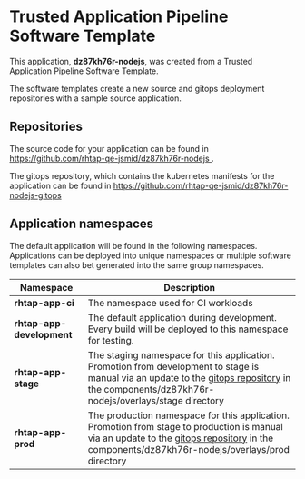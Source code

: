 # Trusted Application Pipeline Software Template

This application, **dz87kh76r-nodejs**, was created from a Trusted Application Pipeline Software Template.

The software templates create a new source and gitops deployment repositories with a sample source application. 

## Repositories

The source code for your application can be found in [https://github.com/rhtap-qe-jsmid/dz87kh76r-nodejs ](https://github.com/rhtap-qe-jsmid/dz87kh76r-nodejs ).
 
The gitops repository, which contains the kubernetes manifests for the application can be found in 
[https://github.com/rhtap-qe-jsmid/dz87kh76r-nodejs-gitops ](https://github.com/rhtap-qe-jsmid/dz87kh76r-nodejs-gitops ) 

## Application namespaces 

The default application will be found in the following namespaces. Applications can be deployed into unique namespaces or multiple software templates can also bet generated into the same group namespaces.  

|  Namespace   |  Description   |  
| -------- | -------- |
| **rhtap-app-ci** | The namespace used for CI workloads |
| **rhtap-app-development** | The default application during development. Every build will be deployed to this namespace for testing. |
| **rhtap-app-stage** | The staging namespace for this application. Promotion from development to stage is manual via an update to the [gitops repository](https://github.com/rhtap-qe-jsmid/dz87kh76r-nodejs-gitops ) in the components/dz87kh76r-nodejs/overlays/stage directory |
| **rhtap-app-prod** | The production namespace for this application. Promotion from stage to production is manual via an update to the [gitops repository](https://github.com/rhtap-qe-jsmid/dz87kh76r-nodejs-gitops ) in the components/dz87kh76r-nodejs/overlays/prod directory |